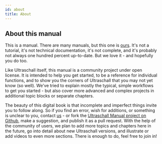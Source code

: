 ```yaml
---
id: about
title: About
---
```



## About this manual

This is a manual. There are many manuals, but this one is [ours](partcipants). It's not a tutorial, it's not technical documentation, it's not complete, and it's probably not always one hundred percent up-to-date. But we love it - and hopefully you do too.

Like Ultraschall itself, this manual is a community project under open license. It is intended to help you get started, to be a reference for individual functions, and to show you the corners of Ultraschall that you may not yet know (so well). We've tried to explain mostly the typical, simple workflows to get you started - but also cover more advanced and complex projects in additional topic blocks or separate chapters.

The beauty of this digital book is that incomplete and imperfect things invite you to follow along. So if you find an error, wish for additions, or something is unclear to you, contact [us](partcipants) - or fork the [Ultraschall Manual project on Github](https://github.com/Ultraschall/ultraschall-manual), make a suggestion, and publish it as a pull request. With the help of the community of users, we plan to add more topics and chapters here in the future, go into detail about new Ultraschall versions, and illustrate or add videos to even more sections. There is enough to do, feel free to join in!

